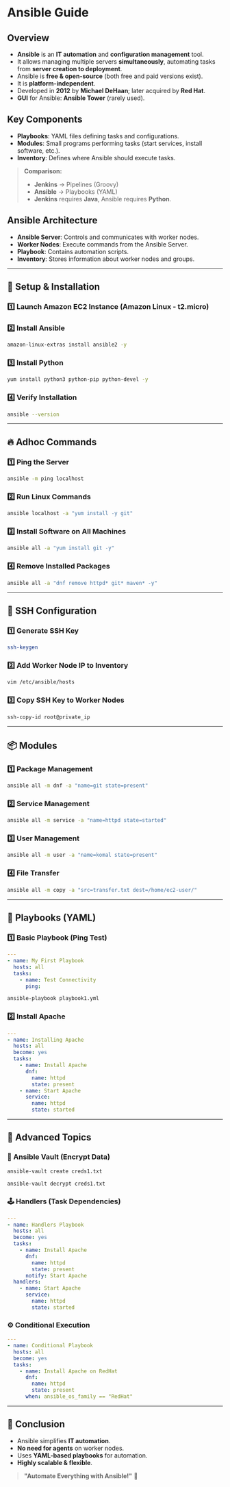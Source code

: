 # Ansible Guide

## Overview

- **Ansible** is an **IT automation** and **configuration management** tool.
- It allows managing multiple servers **simultaneously**, automating tasks from **server creation to deployment**.
- Ansible is **free & open-source** (both free and paid versions exist).
- It is **platform-independent**.
- Developed in **2012** by **Michael DeHaan**; later acquired by **Red Hat**.
- **GUI** for Ansible: **Ansible Tower** (rarely used).

## Key Components

- **Playbooks**: YAML files defining tasks and configurations.
- **Modules**: Small programs performing tasks (start services, install software, etc.).
- **Inventory**: Defines where Ansible should execute tasks.

> **Comparison:**
> - **Jenkins** → Pipelines (Groovy)
> - **Ansible** → Playbooks (YAML)
> - **Jenkins** requires **Java**, Ansible requires **Python**.

## Ansible Architecture

- **Ansible Server**: Controls and communicates with worker nodes.
- **Worker Nodes**: Execute commands from the Ansible Server.
- **Playbook**: Contains automation scripts.
- **Inventory**: Stores information about worker nodes and groups.

---

## 🔧 Setup & Installation

### 1️⃣ Launch Amazon EC2 Instance (Amazon Linux - t2.micro)

### 2️⃣ Install Ansible
```sh
amazon-linux-extras install ansible2 -y
```

### 3️⃣ Install Python
```sh
yum install python3 python-pip python-devel -y
```

### 4️⃣ Verify Installation
```sh
ansible --version
```

---

## 🔥 Adhoc Commands

### 1️⃣ Ping the Server
```sh
ansible -m ping localhost
```

### 2️⃣ Run Linux Commands
```sh
ansible localhost -a "yum install -y git"
```

### 3️⃣ Install Software on All Machines
```sh
ansible all -a "yum install git -y"
```

### 4️⃣ Remove Installed Packages
```sh
ansible all -a "dnf remove httpd* git* maven* -y"
```

---

## 🔑 SSH Configuration

### 1️⃣ Generate SSH Key
```sh
ssh-keygen
```

### 2️⃣ Add Worker Node IP to Inventory
```sh
vim /etc/ansible/hosts
```

### 3️⃣ Copy SSH Key to Worker Nodes
```sh
ssh-copy-id root@private_ip
```

---

## 📦 Modules

### 1️⃣ Package Management
```sh
ansible all -m dnf -a "name=git state=present"
```

### 2️⃣ Service Management
```sh
ansible all -m service -a "name=httpd state=started"
```

### 3️⃣ User Management
```sh
ansible all -m user -a "name=komal state=present"
```

### 4️⃣ File Transfer
```sh
ansible all -m copy -a "src=transfer.txt dest=/home/ec2-user/"
```

---

## 📜 Playbooks (YAML)

### 1️⃣ Basic Playbook (Ping Test)
```yaml
---
- name: My First Playbook
  hosts: all
  tasks:
    - name: Test Connectivity
      ping:
```

```sh
ansible-playbook playbook1.yml
```

### 2️⃣ Install Apache
```yaml
---
- name: Installing Apache
  hosts: all
  become: yes
  tasks:
    - name: Install Apache
      dnf:
        name: httpd
        state: present
    - name: Start Apache
      service:
        name: httpd
        state: started
```

---

## 🚀 Advanced Topics

### 🔐 Ansible Vault (Encrypt Data)
```sh
ansible-vault create creds1.txt
```

```sh
ansible-vault decrypt creds1.txt
```

### 🕹 Handlers (Task Dependencies)
```yaml
---
- name: Handlers Playbook
  hosts: all
  become: yes
  tasks:
    - name: Install Apache
      dnf:
        name: httpd
        state: present
      notify: Start Apache
  handlers:
    - name: Start Apache
      service:
        name: httpd
        state: started
```

### ⚙️ Conditional Execution
```yaml
---
- name: Conditional Playbook
  hosts: all
  become: yes
  tasks:
    - name: Install Apache on RedHat
      dnf:
        name: httpd
        state: present
      when: ansible_os_family == "RedHat"
```

---

## 🎯 Conclusion
- Ansible simplifies **IT automation**.
- **No need for agents** on worker nodes.
- Uses **YAML-based playbooks** for automation.
- **Highly scalable & flexible**.

> **"Automate Everything with Ansible!"** 🚀
